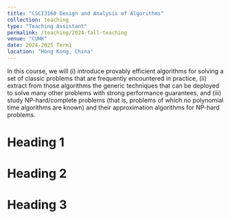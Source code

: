 ```yaml
---
title: "CSCI3160 Design and Analysis of Algorithms"
collection: teaching
type: "Teaching Assistant"
permalink: /teaching/2024-fall-teaching
venue: "CUHK"
date: 2024-2025 Term1
location: "Hong Kong, China"
---
```


In this course, we will (i) introduce provably efficient algorithms for solving a set of classic problems that are frequently encountered in practice, (ii) extract from those algorithms the generic techniques that can be deployed to solve many other problems with strong performance guarantees, and (iii) study NP-hard/complete problems (that is, problems of which no polynomial time algorithms are known) and their approximation algorithms for NP-hard problems.

Heading 1
======

Heading 2
======

Heading 3
======
